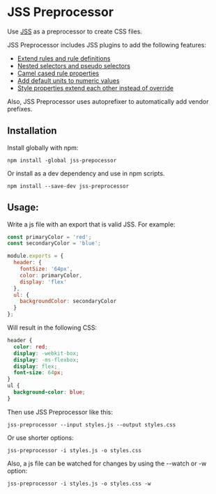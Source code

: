 # JSS Preprocessor

Use [JSS](https://github.com/cssinjs/jss) as a preprocessor to create CSS files.

 JSS Preprocessor includes JSS plugins to add the following features:
 * [Extend rules and rule definitions](https://github.com/cssinjs/jss-extend)
 * [Nested selectors and pseudo selectors](https://github.com/cssinjs/jss-nested)
 * [Camel cased rule properties](https://github.com/cssinjs/jss-camel-case)
 * [Add default units to numeric values](https://github.com/cssinjs/jss-default-unit)
 * [Style properties extend each other instead of override](https://github.com/cssinjs/jss-props-sort)


 Also, JSS Preprocessor uses autoprefixer to automatically add vendor prefixes.

## Installation

Install globally with npm:

```
npm install -global jss-prepocessor
```

Or install as a dev dependency and use in npm scripts.

```
npm install --save-dev jss-preprocessor
```

## Usage:

Write a js file with an export that is valid JSS. For example:

```javascript
const primaryColor = 'red';
const secondaryColor = 'blue';

module.exports = {
  header: {
    fontSize: '64px',
    color: primaryColor,
    display: 'flex'
  },
  ul: {
    backgroundColor: secondaryColor
  }
};
```

Will result in the following CSS:
```css
header {
  color: red;
  display: -webkit-box;
  display: -ms-flexbox;
  display: flex;
  font-size: 64px;
}
ul {
  background-color: blue;
}
```


Then use JSS Preprocessor like this:

```
jss-preprocessor --input styles.js --output styles.css
```

Or use shorter options:

```
jss-preprocessor -i styles.js -o styles.css
```

Also, a js file can be watched for changes by using the --watch or -w option:

```
jss-preprocessor -i styles.js -o styles.css -w
```
